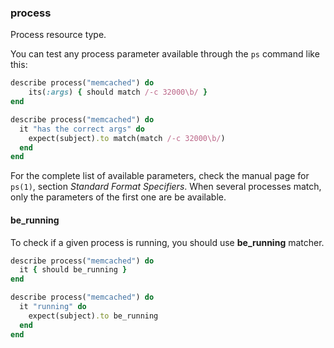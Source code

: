 ### <a name="process">process</a>

Process resource type.

You can test any process parameter available through the `ps` command like this:

```ruby
describe process("memcached") do
    its(:args) { should match /-c 32000\b/ }
end
```

```ruby
describe process("memcached") do
  it "has the correct args" do
    expect(subject).to match(match /-c 32000\b/)
  end
end
```

For the complete list of available parameters, check the manual page
for `ps(1)`, section _Standard Format Specifiers_. When several
processes match, only the parameters of the first one are be
available.

#### be_running

To check if a given process is running, you should use **be_running** matcher.

```ruby
describe process("memcached") do
  it { should be_running }
end
```

```ruby
describe process("memcached") do
  it "running" do
    expect(subject).to be_running
  end
end
```
